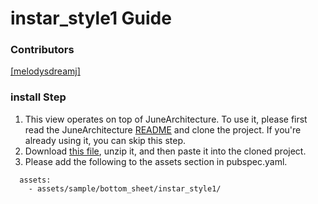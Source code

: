 # instar_style1 Guide

### Contributors
[[melodysdreamj]](https://github.com/[melodysdreamj])

### install Step

1. This view operates on top of JuneArchitecture. To use it, please first read the
   JuneArchitecture [README](https://github.com/melodysdreamj/JuneArchitecture) and clone the project. If you're already
   using it, you can skip this step.
2. Download [this file](https://june-arch-asset.pages.dev/popup/bottom_sheet/instar_style1.zip), unzip it, and then
   paste it into the cloned project.
3. Please add the following to the assets section in pubspec.yaml.
```
  assets:
    - assets/sample/bottom_sheet/instar_style1/
```
